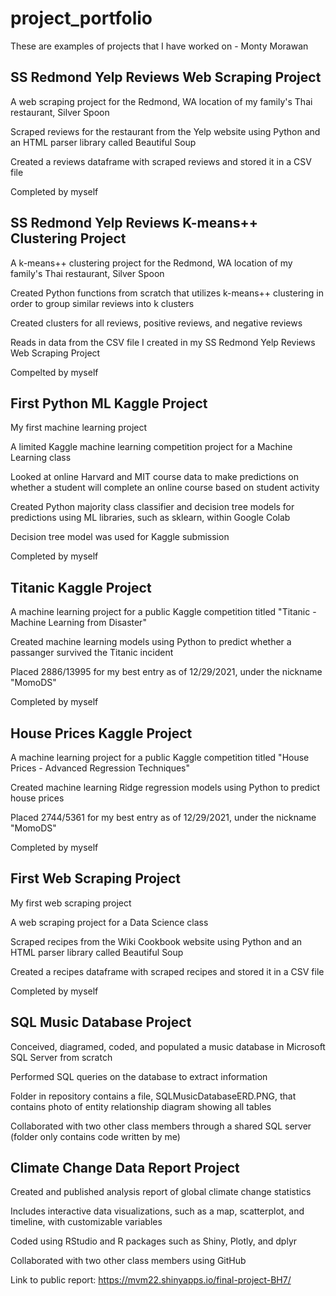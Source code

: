 # project_portfolio

These are examples of projects that I have worked on - Monty Morawan

## SS Redmond Yelp Reviews Web Scraping Project
  
  A web scraping project for the Redmond, WA location of my family's Thai restaurant, Silver Spoon
  
  Scraped reviews for the restaurant from the Yelp website using Python and an HTML parser library called Beautiful Soup
  
  Created a reviews dataframe with scraped reviews and stored it in a CSV file
  
  Completed by myself
  
## SS Redmond Yelp Reviews K-means++ Clustering Project

  A k-means++ clustering project for the Redmond, WA location of my family's Thai restaurant, Silver Spoon
  
  Created Python functions from scratch that utilizes k-means++ clustering in order to group similar reviews into k clusters
  
  Created clusters for all reviews, positive reviews, and negative reviews
  
  Reads in data from the CSV file I created in my SS Redmond Yelp Reviews Web Scraping Project
  
  Compelted by myself

## First Python ML Kaggle Project

  My first machine learning project
  
  A limited Kaggle machine learning competition project for a Machine Learning class
  
  Looked at online Harvard and MIT course data to make predictions on whether a student will complete an online course based on student activity
  
  Created Python majority class classifier and decision tree models for predictions using ML libraries, such as sklearn, within Google Colab
  
  Decision tree model was used for Kaggle submission
  
  Completed by myself
  
## Titanic Kaggle Project

  A machine learning project for a public Kaggle competition titled "Titanic - Machine Learning from Disaster"
  
  Created machine learning models using Python to predict whether a passanger survived the Titanic incident
  
  Placed 2886/13995 for my best entry as of 12/29/2021, under the nickname "MomoDS"
  
  Completed by myself 
  
## House Prices Kaggle Project

  A machine learning project for a public Kaggle competition titled "House Prices - Advanced Regression Techniques"
  
  Created machine learning Ridge regression models using Python to predict house prices
  
  Placed 2744/5361 for my best entry as of 12/29/2021, under the nickname "MomoDS"
  
  Completed by myself
  
## First Web Scraping Project

  My first web scraping project
  
  A web scraping project for a Data Science class
  
  Scraped recipes from the Wiki Cookbook website using Python and an HTML parser library called Beautiful Soup
  
  Created a recipes dataframe with scraped recipes and stored it in a CSV file
  
  Completed by myself

## SQL Music Database Project

  Conceived, diagramed, coded, and populated a music database in Microsoft SQL Server from scratch

  Performed SQL queries on the database to extract information
  
  Folder in repository contains a file, SQLMusicDatabaseERD.PNG, that contains photo of entity relationship diagram showing all tables
  
  Collaborated with two other class members through a shared SQL server (folder only contains code written by me)

## Climate Change Data Report Project

  Created and published analysis report of global climate change statistics 
  
  Includes interactive data visualizations, such as a map, scatterplot, and timeline, with customizable variables
  
  Coded using RStudio and R packages such as Shiny, Plotly, and dplyr
  
  Collaborated with two other class members using GitHub
  
  Link to public report: https://mvm22.shinyapps.io/final-project-BH7/

